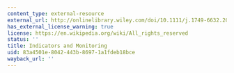 ```yaml
---
content_type: external-resource
external_url: http://onlinelibrary.wiley.com/doi/10.1111/j.1749-6632.2009.05321.x/abstract
has_external_license_warning: true
license: https://en.wikipedia.org/wiki/All_rights_reserved
status: ''
title: Indicators and Monitoring
uid: 83a4501e-8042-443b-8697-1a1fdeb18bce
wayback_url: ''
---
```

